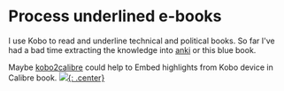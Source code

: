 
# Process underlined e-books

I use Kobo to read and underline technical and political books. So far I've had a bad time extracting the knowledge into [anki](anki.md) or this blue book.

Maybe [kobo2calibre](https://github.com/degiz/kobo2calibre) could help to Embed highlights from Kobo device in Calibre book.
[![](not-by-ai.svg){: .center}](https://notbyai.fyi)

